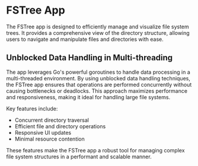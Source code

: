 # FSTree App

The FSTree app is designed to efficiently manage and visualize file system trees. It provides a comprehensive view of the directory structure, allowing users to navigate and manipulate files and directories with ease.

## Unblocked Data Handling in Multi-threading

The app leverages Go's powerful goroutines to handle data processing in a multi-threaded environment. By using unblocked data handling techniques, the FSTree app ensures that operations are performed concurrently without causing bottlenecks or deadlocks. This approach maximizes performance and responsiveness, making it ideal for handling large file systems.

Key features include:
- Concurrent directory traversal
- Efficient file and directory operations
- Responsive UI updates
- Minimal resource contention

These features make the FSTree app a robust tool for managing complex file system structures in a performant and scalable manner.